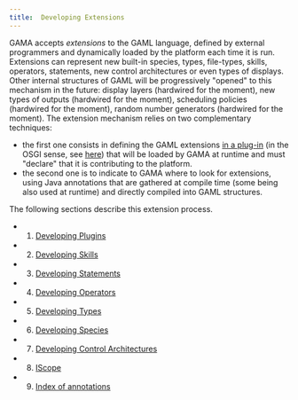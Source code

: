 ```yaml
---
title:  Developing Extensions
---
```





GAMA accepts _extensions_ to the GAML language, defined by external programmers and dynamically loaded by the platform each time it is run. Extensions can represent new built-in species, types, file-types, skills, operators, statements, new control architectures or even types of displays. Other internal structures of GAML will be progressively "opened" to this mechanism in the future: display layers (hardwired for the moment), new types of outputs (hardwired for the moment), scheduling policies (hardwired for the moment), random number generators (hardwired for the moment).
The extension mechanism relies on two complementary techniques:

  * the first one consists in defining the GAML extensions [in a plug-in](DevelopingPlugins) (in the OSGI sense, see [here](http://www.eclipse.org/equinox/)) that will be loaded by GAMA at runtime and must "declare" that it is contributing to the platform.
  * the second one is to indicate to GAMA where to look for extensions, using Java annotations that are gathered at compile time (some being also used at runtime) and directly compiled into GAML structures.

The following sections describe this extension process.

*  1. [Developing Plugins](DevelopingPlugins)
*  2. [Developing Skills](DevelopingSkills)
*  3. [Developing Statements](DevelopingStatements)
*  4. [Developing Operators](DevelopingOperators)
*  5. [Developing Types](DevelopingTypes)
*  6. [Developing Species](DevelopingSpecies)
*  7. [Developing Control Architectures](DevelopingControlArchitectures)
*  8. [IScope](DevelopingIScope)
*  9. [Index of annotations](DevelopingIndexAnnotations)
